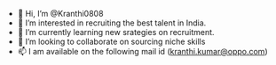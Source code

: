 - 👋 Hi, I’m @Kranthi0808
- 👀 I’m interested in recruiting the best talent in India.
- 🌱 I’m currently learning new srategies on recruitment. 
- 💞️ I’m looking to collaborate on sourcing niche skills
- 📫 I am available on the following mail id (kranthi.kumar@oppo.com)

<!---
Kranthi0808/Kranthi0808 is a ✨ special ✨ repository because its `README.md` (this file) appears on your GitHub profile.
You can click the Preview link to take a look at your changes.
--->
